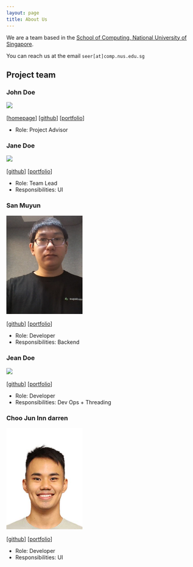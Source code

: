 ```yaml
---
layout: page
title: About Us
---
```


We are a team based in the [School of Computing, National University of Singapore](https://www.comp.nus.edu.sg).

You can reach us at the email `seer[at]comp.nus.edu.sg`

## Project team

### John Doe

<img src="images/johndoe.png" width="200px">

[[homepage](http://www.comp.nus.edu.sg/~damithch)]
[[github](https://github.com/johndoe)]
[[portfolio](team/johndoe.md)]

* Role: Project Advisor

### Jane Doe

<img src="images/johndoe.png" width="200px">

[[github](http://github.com/johndoe)]
[[portfolio](team/johndoe.md)]

* Role: Team Lead
* Responsibilities: UI

### San Muyun

<img src="images/san-muyun.png" width="200px">

[[github](http://github.com/jhttps://github.com/SAN-MUYUN)] [[portfolio](https://www.linkedin.com/in/muyun-san-870748186/)]

* Role: Developer
* Responsibilities: Backend

### Jean Doe

<img src="images/johndoe.png" width="200px">

[[github](http://github.com/johndoe)]
[[portfolio](team/johndoe.md)]

* Role: Developer
* Responsibilities: Dev Ops + Threading

### Choo Jun Inn darren

<img src="images/darrenchooji.png" width="200px">

[[github](http://github.com/darrenchooji)]
[[portfolio](https://www.linkedin.com/in/choojuninndarren/)]

* Role: Developer
* Responsibilities: UI
